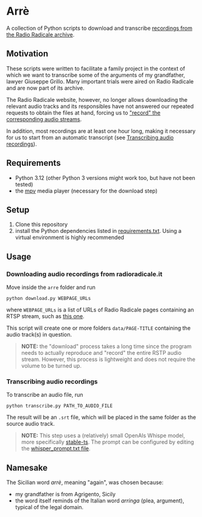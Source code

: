 # Arrè
A collection of Python scripts to download and transcribe [recordings from the Radio Radicale archive](https://www.radioradicale.it/processi).

## Motivation
These scripts were written to facilitate a family project in the context of which we want to transcribe some of the arguments of my grandfather, lawyer Giuseppe Grillo.
Many important trials were aired on Radio Radicale and are now part of its archive.

The Radio Radicale website, however, no longer allows downloading the relevant audio tracks and its responsibles have not answered our repeated requests to obtain the files at hand, forcing us to ["record" the corresponding audio streams](#downloading-audio-recordings-from-radioradicaleit).

In addition, most recordings are at least one hour long, making it necessary for us to start from an automatic transcript (see [Transcribing audio recordings](#transcribing-audio-recordings)).

## Requirements
- Python 3.12 (other Python 3 versions might work too, but have not been tested)
- the [mpv](https://mpv.io/installation/) media player (necessary for the download step)

## Setup
1. Clone this repository
2. install the Python dependencies listed in [requirements.txt](requirements.txt). Using a virtual environment is highly recommended

## Usage

### Downloading audio recordings from radioradicale.it
Move inside the `arre` folder and run

```
python download.py WEBPAGE_URLs
```

where `WEBPAGE_URLs` is a list of URLs of Radio Radicale pages containing an RTSP stream, such as [this one](https://www.radioradicale.it/scheda/17807/maxiprocesso-a-cosa-nostra).

This script will create one or more folders `data/PAGE-TITLE` containing the audio track(s) in question.

> __NOTE:__ the "download" process takes a long time since the program needs to actually reproduce and "record" the entire RSTP audio stream. However, this process is lightweight and does not require the volume to be turned up. 

### Transcribing audio recordings
To transcribe an audio file, run

```
python transcribe.py PATH_TO_AUDIO_FILE
``` 

The result will be an `.srt` file, which will be placed in the same folder as the source audio track.

> __NOTE:__ This step uses a (relatively) small OpenAIs Whispe model, more specifically [stable-ts](https://github.com/jianfch/stable-ts). The prompt can be configured by editing the [whisper_prompt.txt file](whisper_prompt.txt). 

## Namesake
The Sicilian word _arrè_, meaning "again", was chosen because:

- my grandfather is from Agrigento, Sicily
- the word itself reminds of the Italian word _arringa_ (plea, argument), typical of the legal domain.
